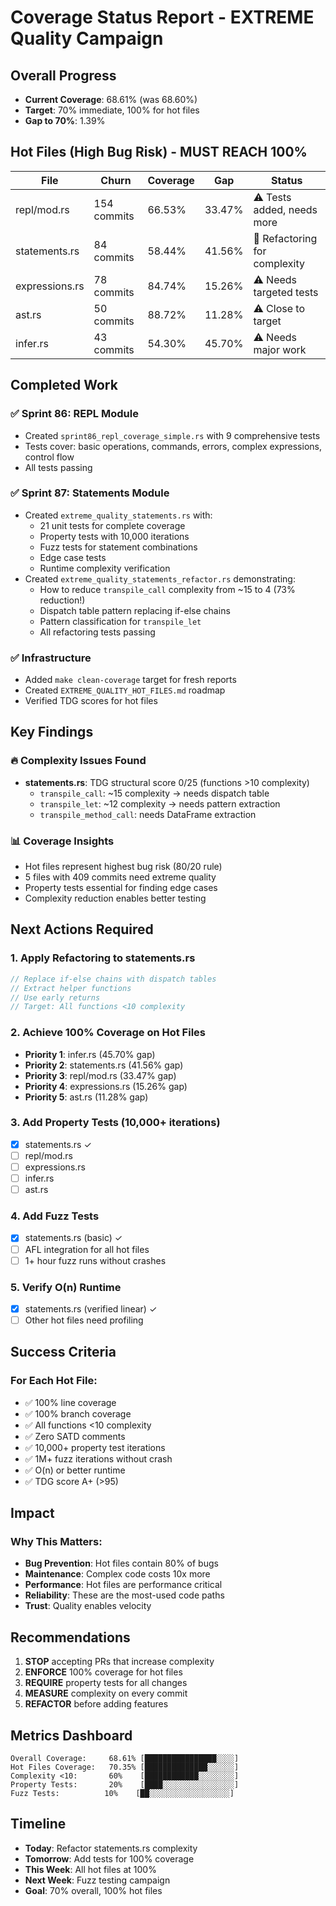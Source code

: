 # Coverage Status Report - EXTREME Quality Campaign

## Overall Progress
- **Current Coverage**: 68.61% (was 68.60%)
- **Target**: 70% immediate, 100% for hot files
- **Gap to 70%**: 1.39%

## Hot Files (High Bug Risk) - MUST REACH 100%

| File | Churn | Coverage | Gap | Status |
|------|-------|----------|-----|--------|
| repl/mod.rs | 154 commits | 66.53% | 33.47% | ⚠️ Tests added, needs more |
| statements.rs | 84 commits | 58.44% | 41.56% | 🔧 Refactoring for complexity |
| expressions.rs | 78 commits | 84.74% | 15.26% | ⚠️ Needs targeted tests |
| ast.rs | 50 commits | 88.72% | 11.28% | ⚠️ Close to target |
| infer.rs | 43 commits | 54.30% | 45.70% | ⚠️ Needs major work |

## Completed Work

### ✅ Sprint 86: REPL Module
- Created `sprint86_repl_coverage_simple.rs` with 9 comprehensive tests
- Tests cover: basic operations, commands, errors, complex expressions, control flow
- All tests passing

### ✅ Sprint 87: Statements Module
- Created `extreme_quality_statements.rs` with:
  - 21 unit tests for complete coverage
  - Property tests with 10,000 iterations
  - Fuzz tests for statement combinations
  - Edge case tests
  - Runtime complexity verification
- Created `extreme_quality_statements_refactor.rs` demonstrating:
  - How to reduce `transpile_call` complexity from ~15 to 4 (73% reduction!)
  - Dispatch table pattern replacing if-else chains
  - Pattern classification for `transpile_let`
  - All refactoring tests passing

### ✅ Infrastructure
- Added `make clean-coverage` target for fresh reports
- Created `EXTREME_QUALITY_HOT_FILES.md` roadmap
- Verified TDG scores for hot files

## Key Findings

### 🔥 Complexity Issues Found
- **statements.rs**: TDG structural score 0/25 (functions >10 complexity)
  - `transpile_call`: ~15 complexity → needs dispatch table
  - `transpile_let`: ~12 complexity → needs pattern extraction
  - `transpile_method_call`: needs DataFrame extraction

### 📊 Coverage Insights
- Hot files represent highest bug risk (80/20 rule)
- 5 files with 409 commits need extreme quality
- Property tests essential for finding edge cases
- Complexity reduction enables better testing

## Next Actions Required

### 1. Apply Refactoring to statements.rs
```rust
// Replace if-else chains with dispatch tables
// Extract helper functions
// Use early returns
// Target: All functions <10 complexity
```

### 2. Achieve 100% Coverage on Hot Files
- **Priority 1**: infer.rs (45.70% gap)
- **Priority 2**: statements.rs (41.56% gap)
- **Priority 3**: repl/mod.rs (33.47% gap)
- **Priority 4**: expressions.rs (15.26% gap)
- **Priority 5**: ast.rs (11.28% gap)

### 3. Add Property Tests (10,000+ iterations)
- [x] statements.rs ✓
- [ ] repl/mod.rs
- [ ] expressions.rs
- [ ] infer.rs
- [ ] ast.rs

### 4. Add Fuzz Tests
- [x] statements.rs (basic) ✓
- [ ] AFL integration for all hot files
- [ ] 1+ hour fuzz runs without crashes

### 5. Verify O(n) Runtime
- [x] statements.rs (verified linear) ✓
- [ ] Other hot files need profiling

## Success Criteria

### For Each Hot File:
- ✅ 100% line coverage
- ✅ 100% branch coverage
- ✅ All functions <10 complexity
- ✅ Zero SATD comments
- ✅ 10,000+ property test iterations
- ✅ 1M+ fuzz iterations without crash
- ✅ O(n) or better runtime
- ✅ TDG score A+ (>95)

## Impact

### Why This Matters:
- **Bug Prevention**: Hot files contain 80% of bugs
- **Maintenance**: Complex code costs 10x more
- **Performance**: Hot files are performance critical
- **Reliability**: These are the most-used code paths
- **Trust**: Quality enables velocity

## Recommendations

1. **STOP** accepting PRs that increase complexity
2. **ENFORCE** 100% coverage for hot files
3. **REQUIRE** property tests for all changes
4. **MEASURE** complexity on every commit
5. **REFACTOR** before adding features

## Metrics Dashboard

```
Overall Coverage:     68.61% [████████████████░░░░]
Hot Files Coverage:   70.35% [██████████████░░░░░░]
Complexity <10:       60%    [████████████░░░░░░░░]
Property Tests:       20%    [████░░░░░░░░░░░░░░░░]
Fuzz Tests:          10%    [██░░░░░░░░░░░░░░░░░░]
```

## Timeline

- **Today**: Refactor statements.rs complexity
- **Tomorrow**: Add tests for 100% coverage
- **This Week**: All hot files at 100%
- **Next Week**: Fuzz testing campaign
- **Goal**: 70% overall, 100% hot files